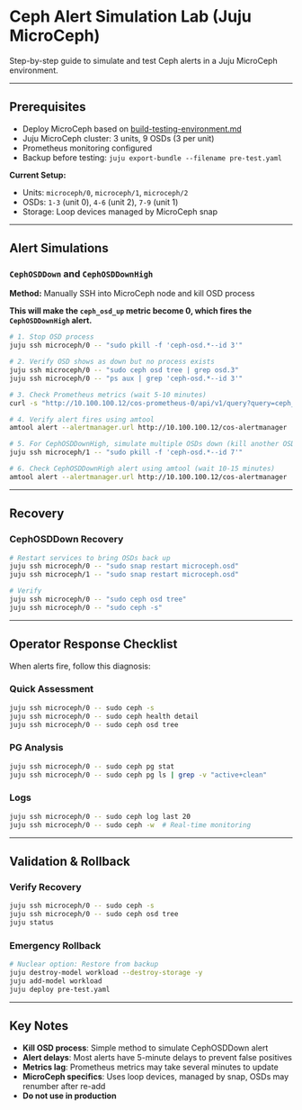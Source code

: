 # Ceph Alert Simulation Lab (Juju MicroCeph)

Step-by-step guide to simulate and test Ceph alerts in a Juju MicroCeph environment.

---

## Prerequisites

- Deploy MicroCeph based on [build-testing-environment.md](build-testing-environment.md)
- Juju MicroCeph cluster: 3 units, 9 OSDs (3 per unit)
- Prometheus monitoring configured
- Backup before testing: `juju export-bundle --filename pre-test.yaml`

**Current Setup:**
- Units: `microceph/0`, `microceph/1`, `microceph/2`
- OSDs: `1-3` (unit 0), `4-6` (unit 2), `7-9` (unit 1)
- Storage: Loop devices managed by MicroCeph snap

---

## Alert Simulations

### `CephOSDDown` and `CephOSDDownHigh`
**Method:** Manually SSH into MicroCeph node and kill OSD process

**This will make the `ceph_osd_up` metric become 0, which fires the `CephOSDDownHigh` alert.**

```bash
# 1. Stop OSD process
juju ssh microceph/0 -- "sudo pkill -f 'ceph-osd.*--id 3'"

# 2. Verify OSD shows as down but no process exists
juju ssh microceph/0 -- "sudo ceph osd tree | grep osd.3"
juju ssh microceph/0 -- "ps aux | grep 'ceph-osd.*--id 3'"

# 3. Check Prometheus metrics (wait 5-10 minutes)
curl -s "http://10.100.100.12/cos-prometheus-0/api/v1/query?query=ceph_osd_up" | jq '.data.result[])'

# 4. Verify alert fires using amtool
amtool alert --alertmanager.url http://10.100.100.12/cos-alertmanager | grep CephOSDDown

# 5. For CephOSDDownHigh, simulate multiple OSDs down (kill another OSD)
juju ssh microceph/1 -- "sudo pkill -f 'ceph-osd.*--id 7'"

# 6. Check CephOSDDownHigh alert using amtool (wait 10-15 minutes)
amtool alert --alertmanager.url http://10.100.100.12/cos-alertmanager | grep CephOSDDownHigh
```

---

## Recovery

### CephOSDDown Recovery
```bash
# Restart services to bring OSDs back up
juju ssh microceph/0 -- "sudo snap restart microceph.osd"
juju ssh microceph/1 -- "sudo snap restart microceph.osd"

# Verify
juju ssh microceph/0 -- "sudo ceph osd tree"
juju ssh microceph/0 -- "sudo ceph -s"
```

---

## Operator Response Checklist

When alerts fire, follow this diagnosis:

### Quick Assessment
```bash
juju ssh microceph/0 -- sudo ceph -s
juju ssh microceph/0 -- sudo ceph health detail
juju ssh microceph/0 -- sudo ceph osd tree
```

### PG Analysis
```bash
juju ssh microceph/0 -- sudo ceph pg stat
juju ssh microceph/0 -- sudo ceph pg ls | grep -v "active+clean"
```

### Logs
```bash
juju ssh microceph/0 -- sudo ceph log last 20
juju ssh microceph/0 -- sudo ceph -w  # Real-time monitoring
```

---

## Validation & Rollback

### Verify Recovery
```bash
juju ssh microceph/0 -- sudo ceph -s
juju ssh microceph/0 -- sudo ceph osd tree
juju status
```

### Emergency Rollback
```bash
# Nuclear option: Restore from backup
juju destroy-model workload --destroy-storage -y
juju add-model workload
juju deploy pre-test.yaml
```

---

## Key Notes

- **Kill OSD process**: Simple method to simulate CephOSDDown alert
- **Alert delays**: Most alerts have 5-minute delays to prevent false positives
- **Metrics lag**: Prometheus metrics may take several minutes to update
- **MicroCeph specifics**: Uses loop devices, managed by snap, OSDs may renumber after re-add
- **Do not use in production**
